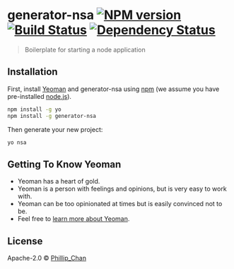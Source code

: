# generator-nsa [![NPM version][npm-image]][npm-url] [![Build Status][travis-image]][travis-url] [![Dependency Status][daviddm-image]][daviddm-url]
> Boilerplate for starting a node application

## Installation

First, install [Yeoman](http://yeoman.io) and generator-nsa using [npm](https://www.npmjs.com/) (we assume you have pre-installed [node.js](https://nodejs.org/)).

```bash
npm install -g yo
npm install -g generator-nsa
```

Then generate your new project:

```bash
yo nsa
```

## Getting To Know Yeoman

 * Yeoman has a heart of gold.
 * Yeoman is a person with feelings and opinions, but is very easy to work with.
 * Yeoman can be too opinionated at times but is easily convinced not to be.
 * Feel free to [learn more about Yeoman](http://yeoman.io/).

## License

Apache-2.0 © [Phillip_Chan]()


[npm-image]: https://badge.fury.io/js/generator-nsa.svg
[npm-url]: https://npmjs.org/package/generator-nsa
[travis-image]: https://travis-ci.org/phillipchan2/generator-nsa.svg?branch=master
[travis-url]: https://travis-ci.org/phillipchan2/generator-nsa
[daviddm-image]: https://david-dm.org/phillipchan2/generator-nsa.svg?theme=shields.io
[daviddm-url]: https://david-dm.org/phillipchan2/generator-nsa
